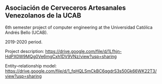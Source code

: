 ## Asociación de Cerveceros Artesanales Venezolanos de la UCAB

6th semester project of computer engineering at the Universidad Católica Andrés Bello (UCAB).

2019-2020 period.

Project description: https://drive.google.com/file/d/1Lfhjn-HdPX0W9MQg0Ve6mgCxh1DV9VNz/view?usp=sharing 

Entity–relationship model: https://drive.google.com/file/d/1_fqHQLSmCkBC6qgdrS3s50Gk66WK22T3/view?usp=sharing
